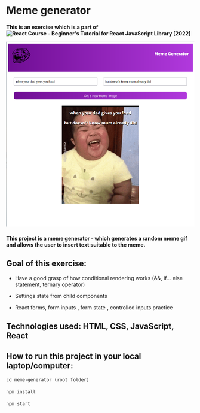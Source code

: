 # Meme generator

**This is an exercise which is a part of ![React Course - Beginner's Tutorial for React JavaScript Library [2022]](https://www.youtube.com/watch?v=bMknfKXIFA8&t=31577s)**

![overview](./public/img/overview.png)

#### This project is a meme generator - which generates a random meme gif and allows the user to insert text suitable to the meme.

## Goal of this exercise: 

- Have a good grasp of how conditional rendering works (&&, if... else statement, ternary operator)

- Settings state from child components

- React forms, form inputs , form state , controlled inputs practice 

## Technologies used: HTML, CSS, JavaScript, React

## How to run this project in your local laptop/computer:

```
cd meme-generator (root folder)

npm install 

npm start 


```